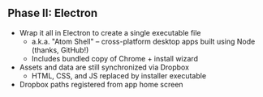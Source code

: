 ##  Phase II: Electron

* <!-- .element: class="fragment" --> Wrap it all in Electron to create a single executable file
	* <!-- .element: class="fragment" --> a.k.a. "Atom Shell" – cross-platform desktop apps built using Node (thanks, GitHub!)
	* <!-- .element: class="fragment" --> Includes bundled copy of Chrome + install wizard
* <!-- .element: class="fragment" --> Assets and data are still synchronized via Dropbox
	* HTML, CSS, and JS replaced by installer executable
* <!-- .element: class="fragment" --> Dropbox paths registered from app home screen